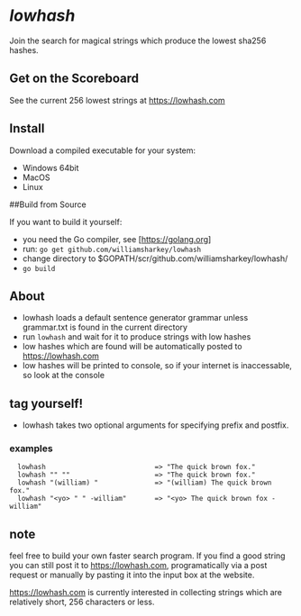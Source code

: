 # _lowhash_
Join the search for magical  strings which produce the lowest sha256 hashes.

## Get on the Scoreboard

See the current 256 lowest strings at https://lowhash.com

## Install

  Download a compiled executable for your system:
  
  - Windows 64bit
  - MacOS
  - Linux
  
 ##Build from Source
  
  If you want to build it yourself:
  
  - you need the Go compiler, see [https://golang.org]
  - run: `go get github.com/williamsharkey/lowhash`
  - change directory to $GOPATH/scr/github.com/williamsharkey/lowhash/
  - `go build`

## About
  - lowhash loads a default sentence generator grammar unless grammar.txt is found in the current directory
  - run `lowhash` and wait for it to produce strings with low hashes
  - low hashes which are found will be automatically posted to https://lowhash.com
  - low hashes will be printed to console, so if your internet is inaccessable, so look at the console
  
 
## tag yourself!
  - lowhash takes two optional arguments for specifying prefix and postfix.
  
### examples
```
  lowhash                           => "The quick brown fox."
  lowhash "" ""                     => "The quick brown fox."
  lowhash "(william) "              => "(william) The quick brown fox."
  lowhash "<yo> " " -william"       => "<yo> The quick brown fox -william"
```


## note

feel free to build your own faster search program. If you find a good string you can still post it to https://lowhash.com, programatically via a post request or manually by pasting it into the input box at the website.

https://lowhash.com is currently interested in collecting strings which are relatively short, 256 characters or less.
